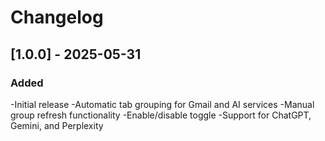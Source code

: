 # Changelog

## [1.0.0] - 2025-05-31

### Added

-Initial release
-Automatic tab grouping for Gmail and AI services
-Manual group refresh functionality
-Enable/disable toggle
-Support for ChatGPT, Gemini, and Perplexity
